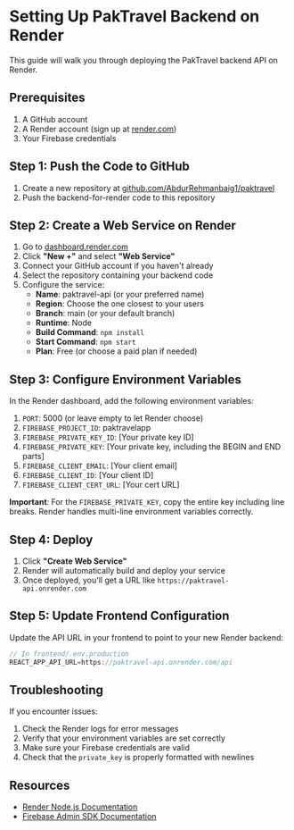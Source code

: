 # Setting Up PakTravel Backend on Render

This guide will walk you through deploying the PakTravel backend API on Render.

## Prerequisites

1. A GitHub account
2. A Render account (sign up at [render.com](https://render.com))
3. Your Firebase credentials

## Step 1: Push the Code to GitHub

1. Create a new repository at [github.com/AbdurRehmanbaig1/paktravel](https://github.com/AbdurRehmanbaig1/paktravel)
2. Push the backend-for-render code to this repository

## Step 2: Create a Web Service on Render

1. Go to [dashboard.render.com](https://dashboard.render.com)
2. Click **"New +"** and select **"Web Service"**
3. Connect your GitHub account if you haven't already
4. Select the repository containing your backend code
5. Configure the service:
   - **Name**: paktravel-api (or your preferred name)
   - **Region**: Choose the one closest to your users
   - **Branch**: main (or your default branch)
   - **Runtime**: Node
   - **Build Command**: `npm install`
   - **Start Command**: `npm start`
   - **Plan**: Free (or choose a paid plan if needed)

## Step 3: Configure Environment Variables

In the Render dashboard, add the following environment variables:

1. `PORT`: 5000 (or leave empty to let Render choose)
2. `FIREBASE_PROJECT_ID`: paktravelapp
3. `FIREBASE_PRIVATE_KEY_ID`: [Your private key ID]
4. `FIREBASE_PRIVATE_KEY`: [Your private key, including the BEGIN and END parts]
5. `FIREBASE_CLIENT_EMAIL`: [Your client email]
6. `FIREBASE_CLIENT_ID`: [Your client ID]
7. `FIREBASE_CLIENT_CERT_URL`: [Your cert URL]

**Important**: For the `FIREBASE_PRIVATE_KEY`, copy the entire key including line breaks. Render handles multi-line environment variables correctly.

## Step 4: Deploy

1. Click **"Create Web Service"**
2. Render will automatically build and deploy your service
3. Once deployed, you'll get a URL like `https://paktravel-api.onrender.com`

## Step 5: Update Frontend Configuration

Update the API URL in your frontend to point to your new Render backend:

```javascript
// In frontend/.env.production
REACT_APP_API_URL=https://paktravel-api.onrender.com/api
```

## Troubleshooting

If you encounter issues:

1. Check the Render logs for error messages
2. Verify that your environment variables are set correctly
3. Make sure your Firebase credentials are valid
4. Check that the `private_key` is properly formatted with newlines

## Resources

- [Render Node.js Documentation](https://render.com/docs/deploy-node-express-app)
- [Firebase Admin SDK Documentation](https://firebase.google.com/docs/admin/setup) 